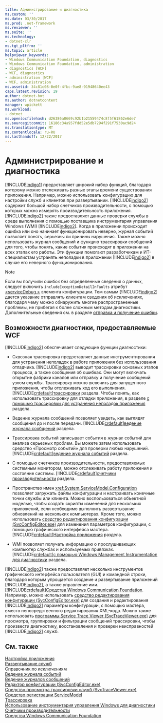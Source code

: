 ```yaml
---
title: Администрирование и диагностика
ms.custom: ''
ms.date: 03/30/2017
ms.prod: .net-framework
ms.reviewer: ''
ms.suite: ''
ms.technology:
- dotnet-clr
ms.tgt_pltfrm: ''
ms.topic: article
helpviewer_keywords:
- Windows Communication Foundation, diagnostics
- Windows Communication Foundation, administration
- diagnostics [WCF]
- WCF, diagnostics
- administration [WCF]
- WCF, administration
ms.assetid: 34c81c08-0e0f-4fbc-9ae8-91948640ee43
caps.latest.revision: 19
author: dotnet-bot
ms.author: dotnetcontent
manager: wpickett
ms.workload:
- dotnet
ms.openlocfilehash: d26386a0669c92b1b21559474c8f5f61862e6de7
ms.sourcegitcommit: 16186c34a957fdd52e5db7294f291f7530ac9d24
ms.translationtype: MT
ms.contentlocale: ru-RU
ms.lasthandoff: 12/22/2017
---
```

# <a name="administration-and-diagnostics"></a>Администрирование и диагностика
[!INCLUDE[indigo1](../../../../includes/indigo1-md.md)] предоставляет широкий набор функций, благодаря которому можно отслеживать разные этапы времени существования приложения. Например, можно использовать конфигурацию для настройки служб и клиентов при развертывании. [!INCLUDE[indigo2](../../../../includes/indigo2-md.md)] содержит большой набор счетчиков производительности, с помощью которых можно измерять производительность приложения. [!INCLUDE[indigo2](../../../../includes/indigo2-md.md)] также предоставляет данные проверки службы в среде выполнения с помощью поставщика инструментария управления Windows (WMI) [!INCLUDE[indigo2](../../../../includes/indigo2-md.md)]. Когда в приложении происходит ошибка или оно начинает функционировать неверно, журнал событий позволяет понять, серьезны ли причины нарушения. Также можно использовать журнал сообщений и функцию трассировки сообщений для того, чтобы понять, какие события происходят в приложении на всех этапах его работы. Эти функции помогают разработчикам и ИТ-специалистам устранять неполадки в приложении [!INCLUDE[indigo2](../../../../includes/indigo2-md.md)] в случае его неверного функционирования.  
  
> [!NOTE]
>  Если вы получили ошибок без определенные сведения о данных, следует включить `includeExceptionDetailInFaults` атрибут [ \<serviceDebug >](../../../../docs/framework/configure-apps/file-schema/wcf/servicedebug.md) элемента конфигурации. Тем самым [!INCLUDE[indigo2](../../../../includes/indigo2-md.md)] дается указание отправлять клиентам сведения об исключениях, благодаря чему можно обнаружить многие распространенные проблемы, не прибегая к более сложным методам диагностики. Дополнительные сведения см. в разделе [отправка и получение ошибки](../../../../docs/framework/wcf/sending-and-receiving-faults.md).  
  
## <a name="diagnostics-features-provided-by-wcf"></a>Возможности диагностики, предоставляемые WCF  
 [!INCLUDE[indigo2](../../../../includes/indigo2-md.md)] обеспечивает следующие функции диагностики:  
  
-   Сквозная трассировка предоставляет данные инструментирования для устранения неполадок в работе приложения без использования отладчика. [!INCLUDE[indigo2](../../../../includes/indigo2-md.md)] выводит трассировки основных этапов процесса, а также сообщения об ошибках. Они могут включать открытие фабрики каналов или отправку и получение сообщений узлом службы. Трассировку можно включить для запущенного приложения, чтобы отслеживать ход его выполнения. [!INCLUDE[crdefault](../../../../includes/crdefault-md.md)][трассировки](../../../../docs/framework/wcf/diagnostics/tracing/index.md) раздела. Чтобы понять, как использовать трассировку для отладки приложения, в разделе [с помощью трассировки для устранения неполадок приложения](../../../../docs/framework/wcf/diagnostics/tracing/using-tracing-to-troubleshoot-your-application.md) раздела.  
  
-   Ведение журнала сообщений позволяет увидеть, как выглядят сообщения до и после передачи. [!INCLUDE[crdefault](../../../../includes/crdefault-md.md)][ведение журнала сообщений](../../../../docs/framework/wcf/diagnostics/message-logging.md) раздела.  
  
-   Трассировка событий записывает события в журнал событий для анализа серьезных проблем. Вы можете затем использовать средство «Просмотр событий» для проверки любых нарушений. [!INCLUDE[crdefault](../../../../includes/crdefault-md.md)][ведение журнала событий](../../../../docs/framework/wcf/diagnostics/event-logging/index.md) раздела.  
  
-   С помощью счетчиков производительности, предоставляемых системным монитором, можно отслеживать работу приложения и состояние системы. [!INCLUDE[crdefault](../../../../includes/crdefault-md.md)][счетчики производительности](../../../../docs/framework/wcf/diagnostics/performance-counters/index.md) раздела.  
  
-   Пространство имен <xref:System.ServiceModel.Configuration> позволяет загружать файлы конфигурации и настраивать конечные точки службы или клиента. Можно воспользоваться объектной моделью, чтобы создать скрипты изменений для нескольких приложений, если необходимо выполнить развертывание обновлений на нескольких компьютерах. Кроме того, можно использовать [средство редактирования конфигурации (SvcConfigEditor.exe)](../../../../docs/framework/wcf/configuration-editor-tool-svcconfigeditor-exe.md) для изменения параметров конфигурации, с помощью графического интерфейса мастера. [!INCLUDE[crdefault](../../../../includes/crdefault-md.md)][Настройка приложения](../../../../docs/framework/wcf/diagnostics/configuring-your-application.md) раздела.  
  
-   WMI позволяет получать информацию о прослушивающих компьютер службах и используемых привязках. [!INCLUDE[crdefault](../../../../includes/crdefault-md.md)][с помощью Windows Management Instrumentation для диагностики](../../../../docs/framework/wcf/diagnostics/wmi/index.md) раздела.  
  
 [!INCLUDE[indigo2](../../../../includes/indigo2-md.md)] также предоставляет несколько инструментов графического интерфейса пользователя (GUI) и командной строки, благодаря которым упрощается создание и развертывание приложений [!INCLUDE[indigo2](../../../../includes/indigo2-md.md)], а также управление ими. [!INCLUDE[crdefault](../../../../includes/crdefault-md.md)][Средства Windows Communication Foundation](../../../../docs/framework/wcf/tools.md). Например, можно использовать [средство редактирования конфигурации (SvcConfigEditor.exe)](../../../../docs/framework/wcf/configuration-editor-tool-svcconfigeditor-exe.md) для создания и редактирования [!INCLUDE[indigo2](../../../../includes/indigo2-md.md)] параметры конфигурации, с помощью мастера, вместо непосредственного редактирования XML-кода. Можно также использовать [программы Service Trace Viewer (SvcTraceViewer.exe)](../../../../docs/framework/wcf/service-trace-viewer-tool-svctraceviewer-exe.md) для просмотра, группировки и фильтрации сообщений трассировки, чтобы произвести диагностику, восстановления и проверки неисправностей [!INCLUDE[indigo2](../../../../includes/indigo2-md.md)] служб.  
  
## <a name="see-also"></a>См. также  
 [Настройка приложения](../../../../docs/framework/wcf/diagnostics/configuring-your-application.md)  
 [Развертывание служб](../../../../docs/framework/wcf/diagnostics/deploying-services.md)  
 [Справочник по исключениям](../../../../docs/framework/wcf/diagnostics/exceptions-reference/index.md)  
 [Ведение журнала событий](../../../../docs/framework/wcf/diagnostics/event-logging/index.md)  
 [Ведение журналов сообщений](../../../../docs/framework/wcf/diagnostics/message-logging.md)  
 [Редактор конфигурации (SvcConfigEditor.exe)](../../../../docs/framework/wcf/configuration-editor-tool-svcconfigeditor-exe.md)  
 [Средство просмотра трассировки служб (SvcTraceViewer.exe)](../../../../docs/framework/wcf/service-trace-viewer-tool-svctraceviewer-exe.md)  
 [Средство регистрации ServiceModel](../../../../docs/framework/wcf/diagnostics/servicemodel-registration-tool.md)  
 [Трассировка](../../../../docs/framework/wcf/diagnostics/tracing/index.md)  
 [Использование инструментария управления Windows для диагностики](../../../../docs/framework/wcf/diagnostics/wmi/index.md)  
 [Счетчики производительности](../../../../docs/framework/wcf/diagnostics/performance-counters/index.md)  
 [Средства Windows Communication Foundation](../../../../docs/framework/wcf/tools.md)
